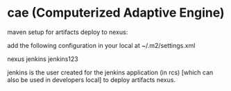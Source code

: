 # cae (Computerized Adaptive Engine)



maven setup for artifacts deploy to nexus:

add the following configuration in your local at ~/.m2/settings.xml  

<servers>
   <server>
     <id>nexus</id>
     <username>jenkins</username>
     <password>jenkins123</password>
   </server>
 </servers>
 
 
 jenkins is the user created for the jenkins application (in rcs) [which can also be used in developers local] to deploy artifacts nexus.
